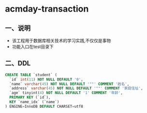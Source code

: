 # acmday-transaction

## 一、说明
- 该工程用于数据库相关技术的学习实践,不仅仅是事物
- 功能入口在test目录下

## 二、DDL

```sql
CREATE TABLE `student` (
  `id` int(11) NOT NULL DEFAULT '0',
  `name` varchar(45) NOT NULL DEFAULT '""' COMMENT '姓名',
  `address` varchar(45) NOT NULL DEFAULT '""' COMMENT '家庭住址',
  `age` tinyint(4) NOT NULL DEFAULT '1' COMMENT '年龄',
  PRIMARY KEY (`id`),
  KEY `name_idx` (`name`)
) ENGINE=InnoDB DEFAULT CHARSET=utf8
```
